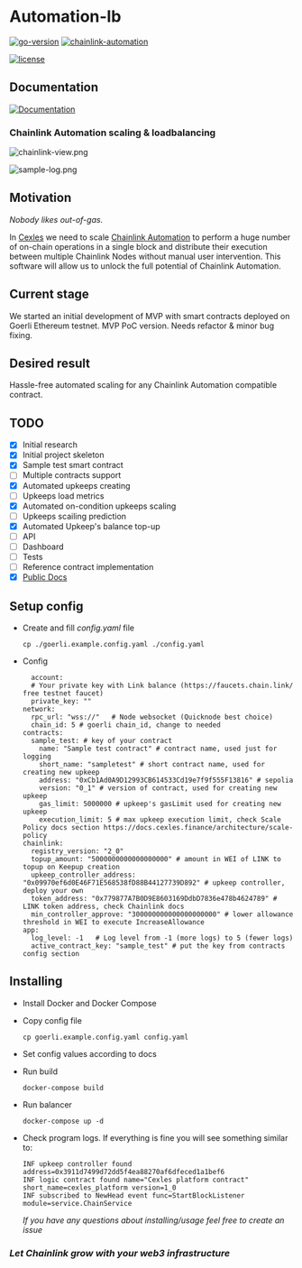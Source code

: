 # Automation-lb
<div>

<a href="https://go.dev/doc/go1.20">![go-version](https://img.shields.io/badge/Go-1.20-414141?style=for-the-badge&logo=Go)</a>
<a href="https://docs.chain.link/chainlink-automation/introduction">![chainlink-automation](https://img.shields.io/badge/Chainlink-Automation-375BD2?style=for-the-badge&logo=Chainlink)</a>

</div>

<div>
  
<a href="">![license](https://img.shields.io/github/license/cexles/automation-lb)</a>

</div>

## Documentation

<a href="https://docs.cexles.finance/">![Documentation](https://img.shields.io/badge/GitBook-GitBook-3884FF?style=for-the-badge&logo=GitBook)</a>

### Chainlink Automation scaling &amp; loadbalancing 
![chainlink-view.png](docs/chainlink-view.png)

![sample-log.png](docs/sample-log.png)


## Motivation
_Nobody likes out-of-gas._

In [Cexles](https://cexles.finance) we need to scale [Chainlink Automation](https://chain.link/automation) to perform a huge number of on-chain operations in a single block and distribute their execution between multiple Chainlink Nodes without manual user intervention. 
This software will allow us to unlock the full potential of Chainlink Automation. 

## Current stage
We started an initial development of MVP with smart contracts deployed on Goerli Ethereum testnet.
MVP PoC version. Needs refactor & minor bug fixing.

## Desired result
Hassle-free automated scaling for any Chainlink Automation compatible contract. 

## TODO
- [x] Initial research
- [x] Initial project skeleton
- [x] Sample test smart contract
- [ ] Multiple contracts support
- [x] Automated upkeeps creating
- [ ] Upkeeps load metrics
- [x] Automated on-condition upkeeps scaling
- [ ] Upkeeps scailing prediction
- [x] Automated Upkeep's balance top-up
- [ ] API
- [ ] Dashboard
- [ ] Tests
- [ ] Reference contract implementation
- [x] [Public Docs](https://docs.cexles.finance)

## Setup config 
- Create and fill _config.yaml_ file
  ```shell
  cp ./goerli.example.config.yaml ./config.yaml
  ```
- Config
  ```
    account:
    # Your private key with Link balance (https://faucets.chain.link/ free testnet faucet)
    private_key: ""
  network:
    rpc_url: "wss://"   # Node websocket (Quicknode best choice)
    chain_id: 5 # goerli chain_id, change to needed
  contracts:
    sample_test: # key of your contract
      name: "Sample test contract" # contract name, used just for logging
      short_name: "sampletest" # short contract name, used for creating new upkeep
      address: "0xCb1Ad0A9D12993CB614533Cd19e7f9f555F13816" # sepolia
      version: "0_1" # version of contract, used for creating new upkeep
      gas_limit: 5000000 # upkeep's gasLimit used for creating new upkeep
      execution_limit: 5 # max upkeep execution limit, check Scale Policy docs section https://docs.cexles.finance/architecture/scale-policy
  chainlink:
    registry_version: "2_0"
    topup_amount: "5000000000000000000" # amount in WEI of LINK to topup on Keepup creation
    upkeep_controller_address: "0x09970ef6d0E46F71E568538fD88B44127739D892" # upkeep controller, deploy your own
    token_address: "0x779877A7B0D9E8603169DdbD7836e478b4624789" # LINK token address, check Chainlink docs
    min_controller_approve: "300000000000000000000" # lower allowance threshold in WEI to execute IncreaseAllowance
  app:
    log_level: -1   # Log level from -1 (more logs) to 5 (fewer logs)
    active_contract_key: "sample_test" # put the key from contracts config section
  ```

## Installing
- Install Docker and Docker Compose
- Copy config file
  ```shell 
  cp goerli.example.config.yaml config.yaml
    ```
- Set config values according to docs
- Run build
  ```shell
  docker-compose build
  ```
- Run balancer
  ```shell
  docker-compose up -d
  ```
- Check program logs. If everything is fine you will see something similar to:
  ```shell
  INF upkeep controller found address=0x3911d7499d72dd5f4ea88270af6dfeced1a1bef6
  INF logic contract found name="Cexles platform contract" short_name=cexles_platform version=1_0
  INF subscribed to NewHead event func=StartBlockListener module=service.ChainService
  ```
  
    <i>If you have any questions about installing/usage feel free to create an issue</i>

### <i>Let Chainlink grow with your web3 infrastructure</i>
